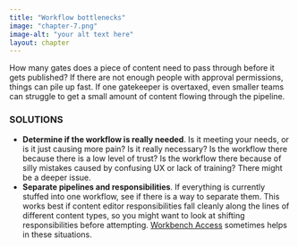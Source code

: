 ```yaml
---
title: "Workflow bottlenecks"
image: "chapter-7.png"
image-alt: "your alt text here"
layout: chapter
---
```

How many gates does a piece of content need to pass through before it gets
published? If there are not enough people with approval permissions, things
can pile up fast. If one gatekeeper is overtaxed, even smaller teams can
struggle to get a small amount of content flowing through the pipeline.

### SOLUTIONS

- **Determine if the workflow is really needed**. Is it meeting your needs, or
is it just causing more pain? Is it really necessary? Is the workflow there
because there is a low level of trust? Is the workflow there because of
silly mistakes caused by confusing UX or lack of training? There might
be a deeper issue.
- **Separate pipelines and responsibilities**. If everything is currently stuffed
into one workflow, see if there is a way to separate them. This works best
if content editor responsibilities fall cleanly along the lines of different
content types, so you might want to look at shifting responsibilities before
attempting. [Workbench Access](https://www.drupal.org/project/workbench_access) sometimes helps in these situations.
